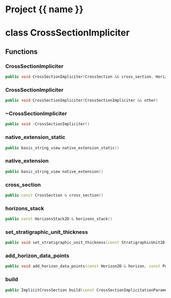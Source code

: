<script setup>
import {useRoute} from 'vitepress'
const {path} = useRoute()
const tokens = path.split('/')
const words = tokens[2].split('-');
for (let i = 0; i < words.length; i++) {
    words[i] = words[i].charAt(0).toUpperCase() + words[i].slice(1);
    words[i] = words[i].replace('geode', 'Geode')
}
const name = words.join('-');
</script>
# Project {{ name }}

# class CrossSectionImpliciter


## Functions

### CrossSectionImpliciter

```cpp
public void CrossSectionImpliciter(CrossSection && cross_section, HorizonsStack2D && horizons_stack)
```


### CrossSectionImpliciter

```cpp
public void CrossSectionImpliciter(CrossSectionImpliciter && other)
```


### ~CrossSectionImpliciter

```cpp
public void ~CrossSectionImpliciter()
```


### native_extension_static

```cpp
public basic_string_view native_extension_static()
```


### native_extension

```cpp
public basic_string_view native_extension()
```


### cross_section

```cpp
public const CrossSection & cross_section()
```


### horizons_stack

```cpp
public const HorizonsStack2D & horizons_stack()
```


### set_stratigraphic_unit_thickness

```cpp
public void set_stratigraphic_unit_thickness(const StratigraphicUnit2D & strati_unit, double thickness)
```


### add_horizon_data_points

```cpp
public void add_horizon_data_points(const Horizon2D & horizon, const PointSet2D & pointset, double weight)
```


### build

```cpp
public ImplicitCrossSection build(const CrossSectionImplicitationParameters & computation_parameters)
```





